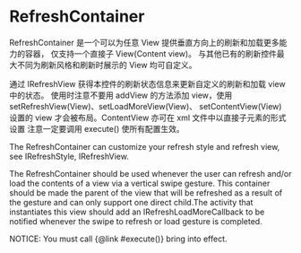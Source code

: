 # RefreshContainer
RefreshContainer 是一个可以为任意 View 提供垂直方向上的刷新和加载更多能力的容器，
仅支持一个直接子 View(Content view)。
与其他已有的刷新控件最大不同为刷新风格和刷新时展示的 View 均可自定义。

通过 IRefreshView 获得本控件的刷新状态信息来更新自定义的刷新和加载 view 中的状态。
使用时注意不要用 addView 的方法添加 view，使用 setRefreshView(View)、setLoadMoreView(View)、
setContentView(View) 设置的 view 才会被布局。ContentView 亦可在 xml 文件中以直接子元素的形式设置
注意一定要调用 execute() 使所有配置生效。

The RefreshContainer can customize your refresh style and refresh view, see
IRefreshStyle, IRefreshView.

The RefreshContainer should be used whenever the user can refresh and/or load the
contents of a view via a vertical swipe gesture. This container should be made
the parent of the view that will be refreshed as a result of the gesture and
can only support one direct child.The activity that instantiates this view should
add an IRefreshLoadMoreCallback to be notified whenever the swipe to refresh or
load gesture is completed.

NOTICE: You must call {@link #execute()} bring into effect.